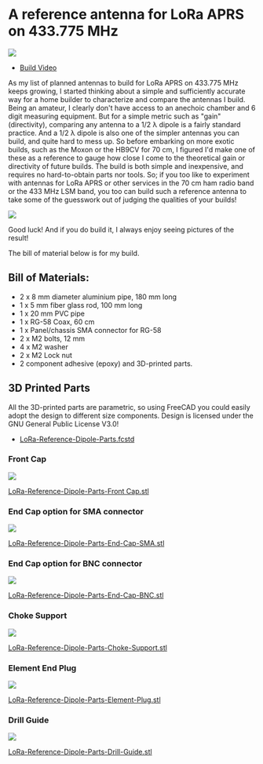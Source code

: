 # A reference antenna for LoRa APRS on 433.775 MHz

[![](thumb.png)](https://youtu.be/TO-BE-INSERTED)

- [Build Video](https://youtu.be/TO-BE-INSERTED)

As my list of planned antennas to build for LoRa APRS on 433.775 MHz keeps growing, I started thinking about a simple and sufficiently accurate way for a home builder to characterize and compare the antennas I build. Being an amateur, I clearly don't have access to an anechoic chamber and 6 digit measuring equipment. But for a simple metric such as "gain" (directivity), comparing any antenna to a 1/2 λ dipole is a fairly standard practice. And a 1/2 λ dipole is also one of the simpler antennas you can build, and quite hard to mess up. So before embarking on more exotic builds, such as the Moxon or the HB9CV for 70 cm, I figured I'd make one of these as a reference to gauge how close I come to the theoretical gain or directivity of future builds. The build is both simple and inexpensive, and requires no hard-to-obtain parts nor tools. So; if you too like to experiment with antennas for LoRa APRS or other services in the 70 cm ham radio band or the 433 MHz LSM band, you too can build such a reference antenna to take some of the guesswork out of judging the qualities of your builds!

![](<swr.jpg>)

Good luck! And if you do build it, I always enjoy seeing pictures of the result!

The bill of material below is for my build.

## Bill of Materials:

- 2 x 8 mm diameter aluminium pipe, 180 mm long
- 1 x 5 mm fiber glass rod, 100 mm long
- 1 x 20 mm PVC pipe
- 1 x RG-58 Coax, 60 cm
- 1 x Panel/chassis SMA connector for RG-58
- 2 x M2 bolts, 12 mm
- 4 x M2 washer
- 2 x M2 Lock nut
- 2 component adhesive (epoxy) and 3D-printed parts.

## 3D Printed Parts

All the 3D-printed parts are parametric, so using FreeCAD you could easily adopt the design to different size components. Design is licensed under the GNU General Public License V3.0! 

- [LoRa-Reference-Dipole-Parts.fcstd](<LoRa-Reference-Dipole-Parts.fcstd>)

### Front Cap

![](<LoRa-Reference-Dipole-Parts-Front-Cap.png>)

[LoRa-Reference-Dipole-Parts-Front Cap.stl](<LoRa-Reference-Dipole-Parts-Front-Cap.stl>)

### End Cap option for SMA connector

![](<LoRa-Reference-Dipole-Parts-End-Cap-SMA.png>)

[LoRa-Reference-Dipole-Parts-End-Cap-SMA.stl](<LoRa-Reference-Dipole-Parts-End-Cap-SMA.stl>)

### End Cap option for BNC connector

![](<LoRa-Reference-Dipole-Parts-End-Cap-BNC.png>)

[LoRa-Reference-Dipole-Parts-End-Cap-BNC.stl](<LoRa-Reference-Dipole-Parts-End-Cap-BNC.stl>)

### Choke Support

![](<LoRa-Reference-Dipole-Parts-Choke-Support.png>)

[LoRa-Reference-Dipole-Parts-Choke-Support.stl](<LoRa-Reference-Dipole-Parts-Choke-Support.stl>)

### Element End Plug

![](<LoRa-Reference-Dipole-Parts-Element-Plug.png>)

[LoRa-Reference-Dipole-Parts-Element-Plug.stl](<LoRa-Reference-Dipole-Parts-Element-Plug.stl>)

### Drill Guide

![](<LoRa-Reference-Dipole-Parts-Drill-Guide.png>)

[LoRa-Reference-Dipole-Parts-Drill-Guide.stl](<LoRa-Reference-Dipole-Parts-Drill-Guide.stl>)
